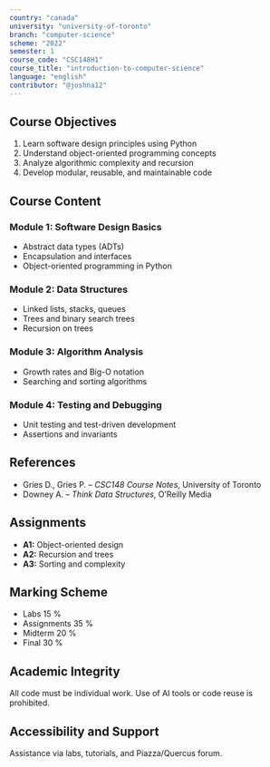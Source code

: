 ```yaml
---
country: "canada"
university: "university-of-toronto"
branch: "computer-science"
scheme: "2022"
semester: 1
course_code: "CSC148H1"
course_title: "introduction-to-computer-science"
language: "english"
contributor: "@joshna12"
---
```


## Course Objectives

1. Learn software design principles using Python
2. Understand object-oriented programming concepts
3. Analyze algorithmic complexity and recursion
4. Develop modular, reusable, and maintainable code

## Course Content

### Module 1: Software Design Basics

- Abstract data types (ADTs)
- Encapsulation and interfaces
- Object-oriented programming in Python

### Module 2: Data Structures

- Linked lists, stacks, queues
- Trees and binary search trees
- Recursion on trees

### Module 3: Algorithm Analysis

- Growth rates and Big-O notation
- Searching and sorting algorithms

### Module 4: Testing and Debugging

- Unit testing and test-driven development
- Assertions and invariants

## References

- Gries D., Gries P. – _CSC148 Course Notes_, University of Toronto
- Downey A. – _Think Data Structures_, O’Reilly Media

## Assignments

- **A1:** Object-oriented design
- **A2:** Recursion and trees
- **A3:** Sorting and complexity

## Marking Scheme

- Labs 15 %
- Assignments 35 %
- Midterm 20 %
- Final 30 %

## Academic Integrity

All code must be individual work. Use of AI tools or code reuse is prohibited.

## Accessibility and Support

Assistance via labs, tutorials, and Piazza/Quercus forum.
